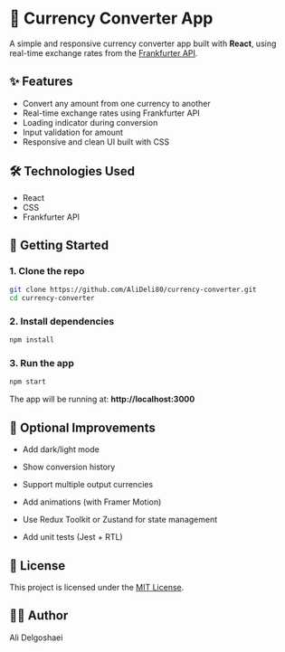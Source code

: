 # 💱 Currency Converter App

A simple and responsive currency converter app built with **React**, using real-time exchange rates from the [Frankfurter API](https://www.frankfurter.app/).

## ✨ Features

- Convert any amount from one currency to another
- Real-time exchange rates using Frankfurter API
- Loading indicator during conversion
- Input validation for amount
- Responsive and clean UI built with CSS

## 🛠️ Technologies Used

- React
- CSS
- Frankfurter API

## 🚀 Getting Started

### 1. Clone the repo

```bash
git clone https://github.com/AliDeli80/currency-converter.git
cd currency-converter
```

### 2. Install dependencies

```bash
npm install
```

### 3. Run the app

```bash
npm start
```

The app will be running at: **http://localhost:3000**

## 🧪 Optional Improvements
- Add dark/light mode

- Show conversion history

- Support multiple output currencies

- Add animations (with Framer Motion)

- Use Redux Toolkit or Zustand for state management

- Add unit tests (Jest + RTL)

## 📄 License
This project is licensed under the [MIT License](LICENSE).

## 👨‍💻 Author
Ali Delgoshaei
